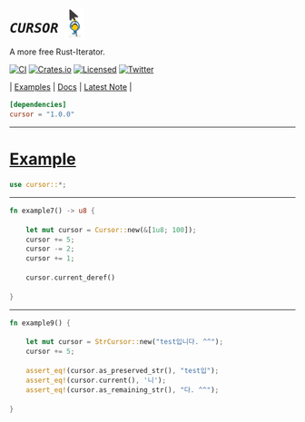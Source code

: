 
# ***`CURSOR` <img src="./cursor_logo.png" alt="Cursor logo" style="position:relative; left:4px; top: 12px; width: 34px">***  


A more free Rust-Iterator.

[![CI][ci-badge]][ci-url]
[![Crates.io][crates-badge]][crates-url]
[![Licensed][license-badge]][license-url]
[![Twitter][twitter-badge]][twitter-url]

[ci-badge]: https://github.com/just-do-halee/cursor/actions/workflows/rust.yml/badge.svg
[crates-badge]: https://img.shields.io/crates/v/cursor.svg?labelColor=383636
[license-badge]: https://img.shields.io/crates/l/cursor?labelColor=383636
[twitter-badge]: https://img.shields.io/twitter/follow/do_halee?style=flat&logo=twitter&color=4a4646&labelColor=333131&label=just-do-halee

[ci-url]: https://github.com/just-do-halee/cursor/actions
[twitter-url]: https://twitter.com/do_halee
[crates-url]: https://crates.io/crates/cursor
[license-url]: https://github.com/just-do-halee/cursor
| [Examples](https://github.com/just-do-halee/cursor/tree/main/examples) | [Docs](https://docs.rs/cursor) | [Latest Note](https://github.com/just-do-halee/cursor/blob/main/CHANGELOG.md) |

```toml
[dependencies]
cursor = "1.0.0"
```

---

# [Example](https://github.com/just-do-halee/cursor/tree/main/examples)

```rust
use cursor::*;
```
---
```rust
fn example7() -> u8 {

    let mut cursor = Cursor::new(&[1u8; 100]);
    cursor += 5;
    cursor -= 2;
    cursor += 1;

    cursor.current_deref()

}
```
---
```rust
fn example9() {

    let mut cursor = StrCursor::new("test입니다. ^^");
    cursor += 5;

    assert_eq!(cursor.as_preserved_str(), "test입");
    assert_eq!(cursor.current(), '니');
    assert_eq!(cursor.as_remaining_str(), "다. ^^");

}
```